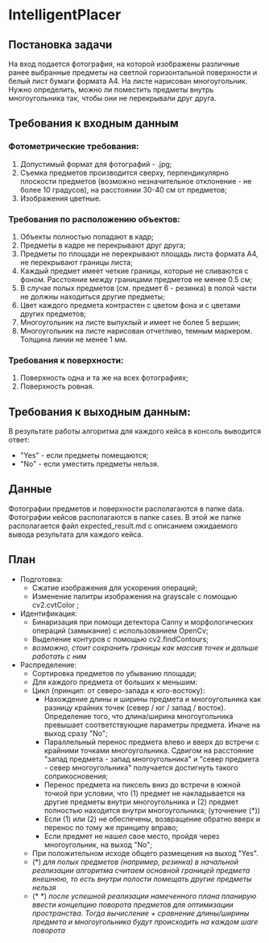 # IntelligentPlacer
## Постановка задачи
На вход подается фотография, на которой изображены различные ранее выбранные предметы на светлой горизонтальной поверхности и белый лист бумаги формата A4. На листе нарисован многоугольник.  
Нужно определить, можно ли поместить предметы внутрь многоугольника так, чтобы они не перекрывали друг друга.
## Требования к входным данным
### Фотометрические требования:
1) Допустимый формат для фотографий - .jpg;
2) Съемка предметов производится сверху, перпендикулярно плоскости предметов (возможно незначительное отклонение - не более 10 градусов), на расстоянии 30-40 см от предметов;
3) Изображения цветные.
### Требования по расположению объектов:
1) Объекты полностью попадают в кадр;
2) Предметы в кадре не перекрывают друг друга;
3) Предметы по площади не перекрывают площадь листа формата A4, не перекрывают границы листа;
4) Каждый предмет имеет четкие границы, которые не сливаются с фоном. Расстояние между границами предметов не менее 0.5 см;
5) В случае полых предметов (см. предмет 6 - резинка) в полой части не должны находиться другие предметы;
6) Цвет каждого предмета контрастен с цветом фона и с цветами других предметов;
7) Многоугольник на листе выпуклый и имеет не более 5 вершин;
8) Многоугольник на листе нарисован отчетливо, темным маркером. Толщина линии не менее 1 мм.
### Требования к поверхности:
1) Поверхность одна и та же на всех фотографиях;
2) Поверхность ровная.
## Требования к выходным данным:
В результате работы алгоритма для каждого кейса в консоль выводится ответ:
- "Yes" - если предметы помещаются;
-  "No" - если уместить предметы нельзя.
## Данные
Фотографии предметов и поверхности располагаются в папке data.  
Фотографии кейсов располагаются в папке cases. В этой же папке располагается файл expected_result.md с описанием ожидаемого вывода результата для каждого кейса.
## План
- Подготовка:
  + Сжатие изображения для ускорения операций;
  + Изменение палитры изображения на grayscale с помощью cv2.cvtColor ;
- Идентификация:
  + Бинаризация при помощи детектора Canny и морфологических операций (замыкание) с использованием OpenCv;
  + Выделение контуров с помощью cv2.findContours;
  + *возможно, стоит сохранить границы как массив точек и дальше работать с ним*
- Распределение:
  + Сортировка предметов по убыванию площади;
  + Для каждого предмета от больших к меньшим:
  + Цикл (принцип: от северо-запада к юго-востоку):
    + Нахождение длины и ширины предмета и многоугольника как разницу крайних точек (север / юг / запад / восток). Определение того, что длина/ширина многоугольника превышает соответствующие параметры предмета. Иначе на выход сразу "No";
    + Параллельный перенос предмета влево и вверх до встречи с крайними точками многоугольника. Сдвигом на расстояние "запад предмета - запад многоугольника" и "север предмета - север многоугольника" получается достигнуть такого соприкосновения;
    + Перенос предмета на пиксель вниз до встречи в южной точкой при условии, что (1) предмет не накладывается на другие предметы внутри многоугольника и (2) предмет полностью находится внутри многоугольника; (уточнение (*))
    +  Если (1) или (2) не обеспечены, возвращение обратно вверх и перенос по тому же принципу вправо;
    +  Если предмет не нашел свое место, пройдя через многоугольник, на выход "No";
  + При положительном исходе общего размещения на выход "Yes".
  + (*) *для полых предметов (например, резинка) в начальной реализации алгоритма считаем основной границей предмета внешнюю, то есть внутри полости помещать другие предметы нельзя*
  + (* *) *после успешной реализации намеченного плана планирую ввести концепцию поворота предметов для оптимизации пространства. Тогда вычисление + сравнение длины/ширины предмета и многоугольника будут происходить на каждом шаге поворота*
